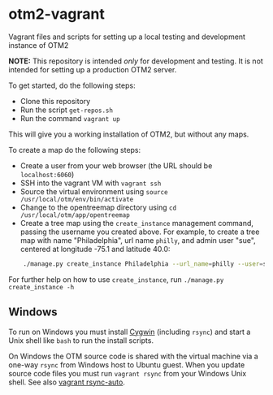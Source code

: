 otm2-vagrant
============

Vagrant files and scripts for setting up a local testing and development instance of OTM2

__NOTE:__ This repository is intended _only_ for development and testing.  It is not intended for setting up a production OTM2 server.

To get started, do the following steps:

 - Clone this repository
 - Run the script `get-repos.sh`
 - Run the command `vagrant up`
 
This will give you a working installation of OTM2, but without any maps.

To create a map do the following steps:

 - Create a user from your web browser (the URL should be `localhost:6060`)
 - SSH into the vagrant VM with `vagrant ssh`
 - Source the virtual environment using `source /usr/local/otm/env/bin/activate`
 - Change to the opentreemap directory using `cd /usr/local/otm/app/opentreemap`
 - Create a tree map using the `create_instance` management command, passing the username you created above. For example, to create a tree map with name "Philadelphia", url name `philly`, and admin user "sue", centered at longitude -75.1 and latitude 40.0:

```sh
    ./manage.py create_instance Philadelphia --url_name=philly --user=sue --center=-75.1,40.0
```

For further help on how to use `create_instance`, run `./manage.py create_instance -h`

## Windows

To run on Windows you must install [Cygwin](https://www.cygwin.com) (including `rsync`) and start a Unix shell like `bash` to run the install scripts.

On Windows the OTM source code is shared with the virtual machine via a one-way `rsync` from Windows host to Ubuntu guest. When you update source code files you must run `vagrant rsync` from your Windows Unix shell. See also [vagrant rsync-auto](http://docs.vagrantup.com/v2/cli/rsync-auto.html).
